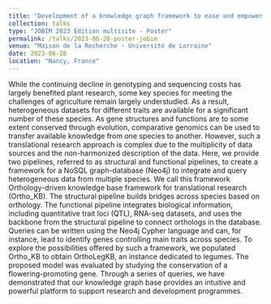 ```yaml
---
title: "Development of a knowledge graph framework to ease and empower translational approaches in plant research: a use-case study on grain legumes"
collection: talks
type: "JOBIM 2023 Edition multisite - Poster"
permalink: /talks/2023-06-28-poster-jobim
venue: "Maison de la Recherche - Université de Lorraine"
date: 2023-06-28
location: "Nancy, France"
---
```


While the continuing decline in genotyping and sequencing costs has largely benefited plant research, some key species for meeting the challenges of agriculture remain largely understudied. As a result, heterogeneous datasets for different traits are available for a significant number of these species. As gene structures and functions are to some extent conserved through evolution, comparative genomics can be used to transfer available knowledge from one species to another. However, such a translational research approach is complex due to the multiplicity of data sources and the non-harmonized description of the data. Here, we provide two pipelines, referred to as structural and functional pipelines, to create a framework for a NoSQL graph-database (Neo4j) to integrate and query heterogeneous data from multiple species. We call this framework Orthology-driven knowledge base framework for translational research (Ortho_KB). The structural pipeline builds bridges across species based on orthology. The functional pipeline integrates biological information, including quantitative trait loci (QTL), RNA-seq datasets, and uses the backbone from the structural pipeline to connect orthologs in the database. Queries can be written using the Neo4j Cypher language and can, for instance, lead to identify genes controlling main traits across species. To explore the possibilities offered by such a framework, we populated Ortho_KB to obtain OrthoLegKB, an instance dedicated to legumes. The proposed model was evaluated by studying the conservation of a flowering-promoting gene. Through a series of queries, we have demonstrated that our knowledge graph base provides an intuitive and powerful platform to support research and development programmes.